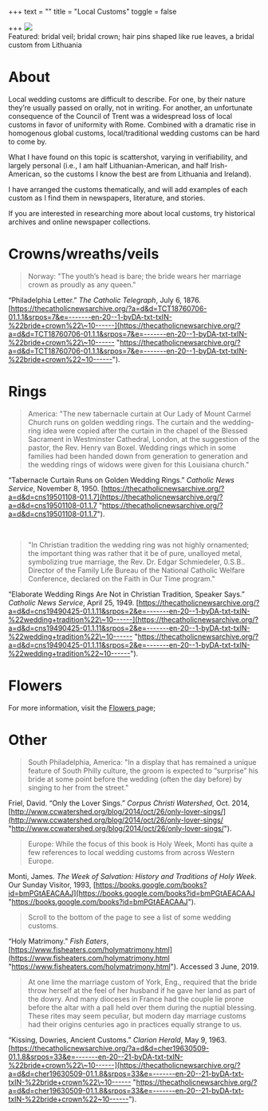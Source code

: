 +++
text = ""
title = "Local Customs"
toggle = false

+++
![](/uploads/08740007-min.JPG)  
Featured: bridal veil; bridal crown; hair pins shaped like rue leaves, a bridal custom from Lithuania

# About

Local wedding customs are difficult to describe. For one, by their nature they’re usually passed on orally, not in writing. For another, an unfortunate consequence of the Council of Trent was a widespread loss of local customs in favor of uniformity with Rome. Combined with a dramatic rise in homogenous global customs, local/traditional wedding customs can be hard to come by.

What I have found on this topic is scattershot, varying in verifiability, and largely personal (i.e., I am half Lithuanian-American, and half Irish-American, so the customs I know the best are from Lithuania and Ireland).

I have arranged the customs thematically, and will add examples of each custom as I find them in newspapers, literature, and stories.

If you are interested in researching more about local customs, try historical archives and online newspaper collections.

# Crowns/wreaths/veils

> Norway: "The youth’s head is bare; the bride wears her marriage crown as proudly as any queen." 

“Philadelphia Letter.” _The Catholic Telegraph_, July 6, 1876. [https://thecatholicnewsarchive.org/?a=d&d=TCT18760706-01.1.1&srpos=7&e=-------en-20--1-byDA-txt-txIN-%22bride+crown%22\~10------](https://thecatholicnewsarchive.org/?a=d&d=TCT18760706-01.1.1&srpos=7&e=-------en-20--1-byDA-txt-txIN-%22bride+crown%22\~10------ "https://thecatholicnewsarchive.org/?a=d&d=TCT18760706-01.1.1&srpos=7&e=-------en-20--1-byDA-txt-txIN-%22bride+crown%22~10------").

# Rings

> America: "The new tabernacle curtain at Our Lady of Mount Carmel Church runs on golden wedding rings. The curtain and the wedding-ring idea were copied after the curtain in the chapel of the Blessed Sacrament in Westminster Cathedral, London, at the suggestion of the pastor, the Rev. Henry van Boxel. Wedding rings which in some families had been handed down from generation to generation and the wedding rings of widows were given for this Louisiana church." 

“Tabernacle Curtain Runs on Golden Wedding Rings.” _Catholic News Service_, November 8, 1950. [https://thecatholicnewsarchive.org/?a=d&d=cns19501108-01.1.7](https://thecatholicnewsarchive.org/?a=d&d=cns19501108-01.1.7 "https://thecatholicnewsarchive.org/?a=d&d=cns19501108-01.1.7").

<br>

> "In Christian tradition the wedding ring was not highly ornamented; the important thing was rather that it be of pure, unalloyed metal, symbolizing true marriage, the Rev. Dr. Edgar Schmiedeler, 0.S.B.. Director of the Family Life Bureau of the National Catholic Welfare Conference, declared on the Faith in Our Time program."

“Elaborate Wedding Rings Are Not in Christian Tradition, Speaker Says.” _Catholic News Service_, April 25, 1949. [https://thecatholicnewsarchive.org/?a=d&d=cns19490425-01.1.11&srpos=2&e=-------en-20--1-byDA-txt-txIN-%22wedding+tradition%22\~10------](https://thecatholicnewsarchive.org/?a=d&d=cns19490425-01.1.11&srpos=2&e=-------en-20--1-byDA-txt-txIN-%22wedding+tradition%22\~10------ "https://thecatholicnewsarchive.org/?a=d&d=cns19490425-01.1.11&srpos=2&e=-------en-20--1-byDA-txt-txIN-%22wedding+tradition%22~10------").

# Flowers

For more information, visit the [Flowers ](https://www.latinmasswedding.com/resources/flowers/)page;

# Other

> South Philadelphia, America: "In a display that has remained a unique feature of South Philly culture, the groom is expected to “surprise” his bride at some point before the wedding (often the day before) by singing to her from the street."

Friel, David. “Only the Lover Sings.” _Corpus Christi Watershed_, Oct. 2014, [http://www.ccwatershed.org/blog/2014/oct/26/only-lover-sings/](http://www.ccwatershed.org/blog/2014/oct/26/only-lover-sings/ "http://www.ccwatershed.org/blog/2014/oct/26/only-lover-sings/").

> Europe: While the focus of this book is Holy Week, Monti has quite a few references to local wedding customs from across Western Europe.

Monti, James. _The Week of Salvation: History and Traditions of Holy Week_. Our Sunday Visitor, 1993, [https://books.google.com/books?id=bmPGtAEACAAJ](https://books.google.com/books?id=bmPGtAEACAAJ "https://books.google.com/books?id=bmPGtAEACAAJ").

> Scroll to the bottom of the page to see a list of some wedding customs.

“Holy Matrimony.” _Fish Eaters_, [https://www.fisheaters.com/holymatrimony.html](https://www.fisheaters.com/holymatrimony.html "https://www.fisheaters.com/holymatrimony.html"). Accessed 3 June, 2019. 

> At one lime the marriage custom of York, Eng., required that the bride throw herself at the feel of her husband if he gave her land as part of the dowry. And many dioceses in France had the couple lie prone before the altar with a pall held over them during the nuptial blessing. These rites may seem peculiar, but modern day marriage customs had their origins centuries ago in practices equally strange to us.

“Kissing, Dowries, Ancient Customs.” _Clarion Herald_, May 9, 1963. [https://thecatholicnewsarchive.org/?a=d&d=cher19630509-01.1.8&srpos=33&e=-------en-20--21-byDA-txt-txIN-%22bride+crown%22\~10------](https://thecatholicnewsarchive.org/?a=d&d=cher19630509-01.1.8&srpos=33&e=-------en-20--21-byDA-txt-txIN-%22bride+crown%22\~10------ "https://thecatholicnewsarchive.org/?a=d&d=cher19630509-01.1.8&srpos=33&e=-------en-20--21-byDA-txt-txIN-%22bride+crown%22~10------").
